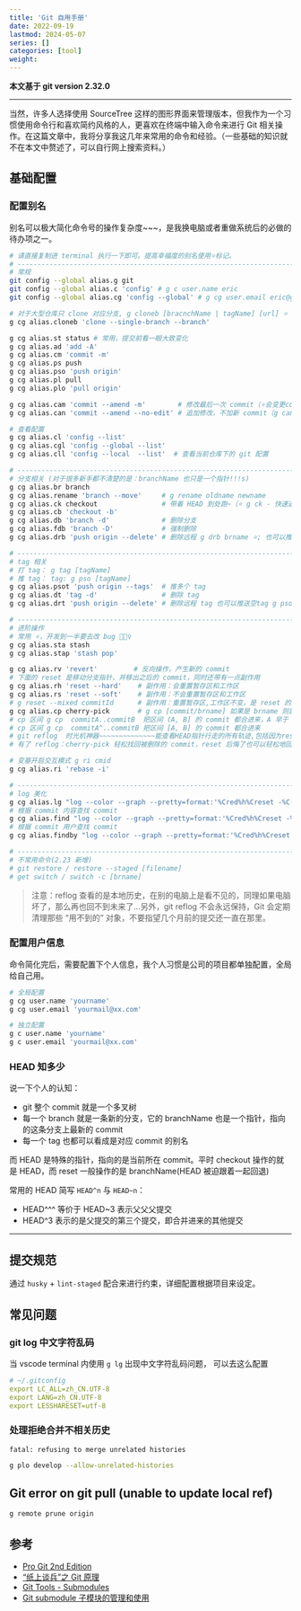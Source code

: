 ```yaml
---
title: 'Git 自用手册'
date: 2022-09-19
lastmod: 2024-05-07
series: []
categories: [tool]
weight:
---
```


**本文基于 git version 2.32.0**

---

当然，许多人选择使用 SourceTree 这样的图形界面来管理版本，但我作为一个习惯使用命令行和喜欢简约风格的人，更喜欢在终端中输入命令来进行 Git 相关操作。在这篇文章中，我将分享我这几年来常用的命令和经验。（一些基础的知识就不在本文中赘述了，可以自行网上搜索资料。）

## 基础配置

### 配置别名

别名可以极大简化命令号的操作复杂度~~~，是我换电脑或者重做系统后的必做的待办项之一。

```sh {open=true, lineNos=false, wrap=false, header=true, title="常用别名"}
# 请直接复制进 terminal 执行一下即可。提高幸福度的别名使用⭐️标记。
# --------------------------------------------------------------------------------------
# 常规
git config --global alias.g git
git config --global alias.c 'config' # g c user.name eric
git config --global alias.cg 'config --global' # g cg user.email eric@gmail.com

# 对于大型仓库只 clone 对应分支, g cloneb [bracnchName | tagName] [url] ⭐️
g cg alias.cloneb 'clone --single-branch --branch'

g cg alias.st status # 常用，提交前看一眼大致变化
g cg alias.ad 'add -A'
g cg alias.cm 'commit -m'
g cg alias.ps push
g cg alias.pso 'push origin'
g cg alias.pl pull
g cg alias.plo 'pull origin'

g cg alias.cam 'commit --amend -m'        # 修改最后一次 commit（⭐️会变更commitId）
g cg alias.can 'commit --amend --no-edit' # 追加修改，不加新 commit（g can ⭐️ 经常使用了属于是）

# 查看配置
g cg alias.cl 'config --list'
g cg alias.cgl 'config --global --list'
g cg alias.cll 'config --local  --list'  # 查看当前仓库下的 git 配置

# --------------------------------------------------------------------------------------
# 分支相关 (对于很多新手都不清楚的是：branchName 也只是一个指针!!!s)
g cg alias.br branch
g cg alias.rename 'branch --move'     # g rename oldname newname
g cg alias.ck checkout                # 带着 HEAD 到处跑~（⭐️ g ck - 快速返回上一个分支，同理 g merge -）
g cg alias.cb 'checkout -b'
g cg alias.db 'branch -d'             # 删除分支
g cg alias.fdb 'branch -D'            # 强制删除
g cg alias.drb 'push origin --delete' # 删除远程 g drb brname ⭐️; 也可以推送一个空本地分支: g pso :brname

# --------------------------------------------------------------------------------------
# tag 相关
# 打 tag： g tag [tagName]
# 推 tag： tag: g pso [tagName]
g cg alias.psot 'push origin --tags'  # 推多个 tag
g cg alias.dt 'tag -d'                # 删除 tag
g cg alias.drt 'push origin --delete' # 删除远程 tag 也可以推送空tag g pso :refs/tags/[version]

# --------------------------------------------------------------------------------------
# 进阶操作
# 常用 ⭐️，开发到一半要去改 bug 🙅🏻‍♀️
g cg alias.sta stash
g cg alias.stap 'stash pop'

g cg alias.rv 'revert'         # 反向操作，产生新的 commit
# 下面的 reset 是移动分支指针，并移出之后的 commit，同时还带有一点副作用
g cg alias.rh 'reset --hard'    # 副作用：会重置暂存区和工作区
g cg alias.rs 'reset --soft'    # 副作用：不会重置暂存区和工作区
# g reset --mixed commitId      # 副作用：重置暂存区,工作区不变，是 reset 的默认方式
g cg alias.cp cherry-pick       # g cp [commit/brname] 如果是 brname 则是把该分支最新commit合并(再次验证 brname 也就是一个指针~)
# cp 区间 g cp  commitA..commitB  把区间 (A, B] 的 commit 都合进来，A 早于 B 的
# cp 区间 g cp  commitA^..commitB 把区间 [A, B] 的 commit 都合进来
# git reflog  时光机神器~~~~~~~~~~~~~~能查看HEAD指针行走的所有轨迹,包括因为reset而被移出的commit
# 有了 reflog：cherry-pick 轻松找回被删除的 commit，reset 后悔了也可以轻松地回到未来

# 变基开启交互模式 g ri cmid
g cg alias.ri 'rebase -i'

# --------------------------------------------------------------------------------------
# log 美化
g cg alias.lg "log --color --graph --pretty=format:'%Cred%h%Creset -%C(yellow)%d%Creset %s %Cgreen(%cr) %C(bold blue)<%an>%Creset' --abbrev-commit"
# 根据 commit 内容查找 commit
g cg alias.find "log --color --graph --pretty=format:'%Cred%h%Creset -%C(yellow)%d%Creset %s %Cgreen(%cr) %C(bold blue)<%an>%Creset' --abbrev-commit --grep"
# 根据 commit 用户查找 commit
g cg alias.findby "log --color --graph --pretty=format:'%Cred%h%Creset -%C(yellow)%d%Creset %s %Cgreen(%cr) %C(bold blue)<%an>%Creset' --abbrev-commit --author"

# --------------------------------------------------------------------------------------
# 不常用命令(2.23 新增)
# git restore / restore --staged [filename]
# get switch / switch -c [brname]
```

> 注意：reflog 查看的是本地历史，在别的电脑上是看不见的，同理如果电脑坏了，那么再也回不到未来了...另外，git reflog 不会永远保持，Git 会定期清理那些 “用不到的” 对象，不要指望几个月前的提交还一直在那里。

### 配置用户信息

命令简化完后，需要配置下个人信息，我个人习惯是公司的项目都单独配置，全局给自己用。

```sh {open=true, lineNos=false, wrap=false, header=true, title=""}
# 全局配置
g cg user.name 'yourname'
g cg user.email 'yourmail@xx.com'

# 独立配置
g c user.name 'yourname'
g c user.email 'yourmail@xx.com'
```

### HEAD 知多少

说一下个人的认知：

-   git 整个 commit 就是一个多叉树
-   每一个 branch 就是一条新的分支，它的 branchName 也是一个指针，指向的这条分支上最新的 commit
-   每一个 tag 也都可以看成是对应 commit 的别名

而 HEAD 是特殊的指针，指向的是当前所在 commit。平时 checkout 操作的就是 HEAD，而 reset 一般操作的是 branchName(HEAD 被迫跟着一起回退)

常用的 HEAD 简写 `HEAD^n` 与 `HEAD~n`：

-   HEAD^^^ 等价于 HEAD~3 表示父父父提交
-   HEAD^3 表示的是父提交的第三个提交，即合并进来的其他提交

---

<!--
## 新手概念

### 四态三区

git 目录下的所有文件一共有四种状态：

-   untracked (就是新增但是未 add 的文件)
-   unmodified
-   unstaged
-   staged

本地三个 git 分区：

-   工作区：存放着`untracked`、`unmodified`、`unstaged`的文件
-   暂存区：当工作区文件被`git add` 后加入，文件状态为 `unstaged`
-   仓库区：当暂存区文件被`commit` 后加入

![](https://p3-juejin.byteimg.com/tos-cn-i-k3u1fbpfcp/017fb508b89d45a88c33383cdc4681eb~tplv-k3u1fbpfcp-zoom-1.image) -->

## 提交规范

通过 `husky` + `lint-staged` 配合来进行约束，详细配置根据项目来设定。

## 常见问题

### git log 中文字符乱码

当 vscode terminal 内使用 `g lg` 出现中文字符乱码问题， 可以去这么配置

```yml {c=false}
# ~/.gitconfig
export LC_ALL=zh_CN.UTF-8
export LANG=zh_CN.UTF-8
export LESSHARESET=utf-8
```

### 处理拒绝合并不相关历史

`fatal: refusing to merge unrelated histories`

```sh {lineNos=false}
g plo develop --allow-unrelated-histories
```

## Git error on git pull (unable to update local ref)

```sh
g remote prune origin
```

## 参考

-   [Pro Git 2nd Edition](https://git-scm.com)
-   [“纸上谈兵”之 Git 原理](https://mp.weixin.qq.com/s/FSBEM2GqhpVJ6yw9FkxnGA)
-   [Git Tools - Submodules](https://git-scm.com/book/en/v2/Git-Tools-Submodules)
-   [Git submodule 子模块的管理和使用](https://www.jianshu.com/p/9000cd49822c)
